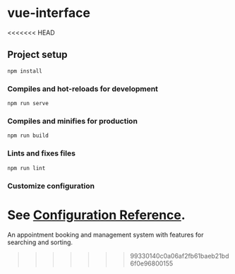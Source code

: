 # vue-interface
<<<<<<< HEAD

## Project setup
```
npm install
```

### Compiles and hot-reloads for development
```
npm run serve
```

### Compiles and minifies for production
```
npm run build
```

### Lints and fixes files
```
npm run lint
```

### Customize configuration
See [Configuration Reference](https://cli.vuejs.org/config/).
=======
An appointment booking and management system with features for searching and sorting.
>>>>>>> 99330140c0a06af2fb61baeb21bd6f0e96800155
